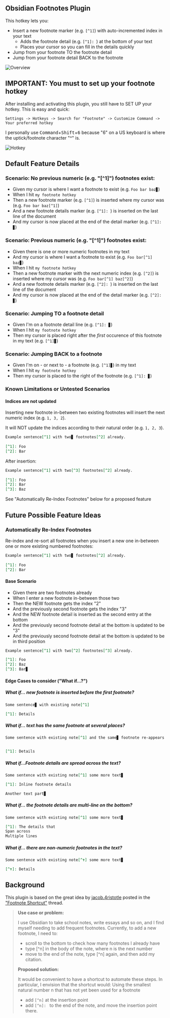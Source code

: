 ## Obsidian Footnotes Plugin

This hotkey lets you:

- Insert a new footnote marker (e.g. `[^1]`) with auto-incremented index in your text 
    - Adds the footnote detail (e.g. `[^1]: `) at the bottom of your text 
    - Places your cursor so you can fill in the details quickly
- Jump from your footnote TO the footnote detail
- Jump from your footnote detail BACK to the footnote 

![Overview](https://github.com/akaalias/obsidian-footnotes/blob/master/basic.gif?raw=true)

## IMPORTANT: You must to set up your footnote hotkey

After installing and activating this plugin, you still have to SET UP your hotkey. This is easy and quick:

`Settings -> Hotkeys -> Search for "Footnote" -> Customize Command -> Your preferred hotkey`

I personally use <kbd>Command</kbd>+<kbd>Shift</kbd>+<kbd>6</kbd> because "6" on a US keyboard is where the uptick/footnote character "^" is.

![Hotkey](https://github.com/akaalias/obsidian-footnotes/blob/master/hotkey.png?raw=true)

## Default Feature Details
### Scenario: No previous numeric (e.g. "[^1]") footnotes exist:
- Given my cursor is where I want a footnote to exist (e.g. `Foo bar baz▊`)
- When I hit `my footnote hotkey`
- Then a new footnote marker (e.g. `[^1]`) is inserted where my cursor was (e.g. `Foo bar baz[^1]`)
- And a new footnote details marker (e.g. `[^1]: `) is inserted on the last line of the document
- And my cursor is now placed at the end of the detail marker (e.g. `[^1]: ▊`)

### Scenario: Previous numeric (e.g. "[^1]") footnotes exist:
- Given there is one or more numeric footnotes in my text 
- And my cursor is where I want a footnote to exist (e.g. `Foo bar[^1] baz▊`)
- When I hit `my footnote hotkey`
- Then a new footnote marker with the next numeric index (e.g. `[^2]`) is inserted where my cursor was (e.g. `Foo bar[^1] baz[^2]`)
- And a new footnote details marker (e.g. `[^2]: `) is inserted on the last line of the document
- And my cursor is now placed at the end of the detail marker (e.g. `[^2]: ▊`)

### Scenario: Jumping TO a footnote detail
- Given I'm on a footnote detail line (e.g. `[^1]: ▊`)
- When I hit `my footnote hotkey`
- Then my cursor is placed right after the *first* occurence of this footnote in my text (e.g. `[^1]▊`)

### Scenario: Jumping BACK to a footnote
- Given I'm on - or next to - a footnote (e.g. `[^1]▊`) in my text
- When I hit `my footnote hotkey`
- Then my cursor is placed to the right of the footnote (e.g. `[^1]: ▊`)

### Known Limitations or Untested Scenarios
#### Indices are not updated
Inserting new footnote in-between two existing footnotes will insert the next numeric index (e.g. `1, 3, 2`). 

It will NOT update the indices according to their natural order (e.g. `1, 2, 3`). 

```markdown
Example sentence[^1] with two▊ footnotes[^2] already.
  
[^1]: Foo
[^2]: Bar
```

After insertion:

```markdown
Example sentence[^1] with two[^3] footnotes[^2] already.
  
[^1]: Foo
[^2]: Bar
[^3]: Baz
```

See "Automatically Re-Index Footnotes" below for a proposed feature

## Future Possible Feature Ideas
### Automatically Re-Index Footnotes
Re-index and re-sort all footnotes when you insert a new one in-between one or more existing numbered footnotes:

```markdown
Example sentence[^1] with two▊ footnotes[^2] already.
  
[^1]: Foo
[^2]: Bar
```
#### Base Scenario
- Given there are two footnotes already
- When I enter a new footnote in-between those two
- Then the NEW footnote gets the index "2" 
- And the previously second footnote gets the index "3"
- And the NEW footnote detail is inserted as the second entry at the bottom
- And the previously second footnote detail at the bottom is updated to be "3"
- And the previously second footnote detail at the bottom is updated to be in third position

```markdown
Example sentence[^1] with two[^2] footnotes[^3] already.

[^1]: Foo
[^2]: Baz
[^3]: Bar▊
```

#### Edge Cases to consider ("What if...?")
##### What if... new footnote is inserted before the first footnote?
  ```markdown
  Some sentence▊ with existing note[^1]
  
  [^1]: Details
  ```
##### What if... text has the same footnote at several places?
  ```markdown
  Some sentence with existing note[^1] and the same▊ footnote re-appears later[^1].

  
  [^1]: Details
  ```
##### What if...Footnote details are spread across the text?
  ```markdown
  Some sentence with existing note[^1] some more text▊ 
  
  [^1]: Inline footnote details
  
  Another text part▊
  ```
##### What if... the footnote details are multi-line on the bottom?
  ```markdown
  Some sentence with existing note[^1] some more text▊ 
  
  [^1]: The details that
  Span across
  Multiple lines
  ```
##### What if... there are non-numeric footnotes in the text?
  ```markdown
  Some sentence with existing note[^✝] some more text▊ 
  
  [^✝]: Details
  ```

## Background
This plugin is based on the great idea by [jacob.4ristotle](https://forum.obsidian.md/u/jacob.4ristotle/summary) posted in the ["Footnote Shortcut"](https://forum.obsidian.md/t/footnote-shortcut/8872) thread.

> **Use case or problem:**
>
> I use Obsidian to take school notes, write essays and so on, and I find myself needing to add frequent footnotes. Currently, to add a new footnote, I need to:
> - scroll to the bottom to check how many footnotes I already have
> - type [^n] in the body of the note, where n is the next number
> - move to the end of the note, type [^n] again, and then add my citation.
>
> **Proposed solution:**
>
> It would be convenient to have a shortcut to automate these steps. In particular, I envision that the shortcut would:
> Using the smallest natural number n that has not yet been used for a footnote
> - add `[^n]` at the insertion point
> - add `[^n]: ` to the end of the note, and move the insertion point there.